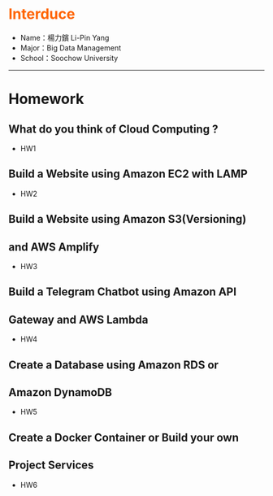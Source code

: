 # <font color=#FF6600>Interduce</font>
* Name：楊力鑌 Li-Pin Yang
* Major：Big Data Management
* School：Soochow University
---
# Homework
## What do you think of Cloud Computing ?
* HW1
## Build a Website using Amazon EC2 with LAMP
* HW2
## Build a Website using Amazon S3(Versioning)
## and AWS Amplify
* HW3
## Build a Telegram Chatbot using Amazon API
## Gateway and AWS Lambda
* HW4
## Create a Database using Amazon RDS or
## Amazon DynamoDB
* HW5
## Create a Docker Container or Build your own
## Project Services
* HW6

